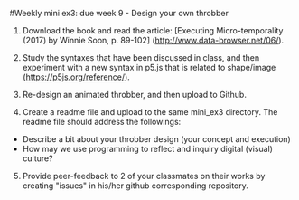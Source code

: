 
#Weekly mini ex3: due week 9 - Design your own throbber

1) Download the book and read the article: [Executing Micro-temporality (2017) by Winnie Soon, p. 89-102] (http://www.data-browser.net/06/). 

2) Study the syntaxes that have been discussed in class, and then experiment with a new syntax in p5.js that is related to shape/image (https://p5js.org/reference/).

3) Re-design an animated throbber, and then upload to Github.

4) Create a readme file and upload to the same mini_ex3 directory. The readme file should address the followings:

- Describe a bit about your throbber design (your concept and execution)
- How may we use programming to reflect and inquiry digital (visual) culture?

5) Provide peer-feedback to 2 of your classmates on their works by creating "issues" in his/her github corresponding repository.
